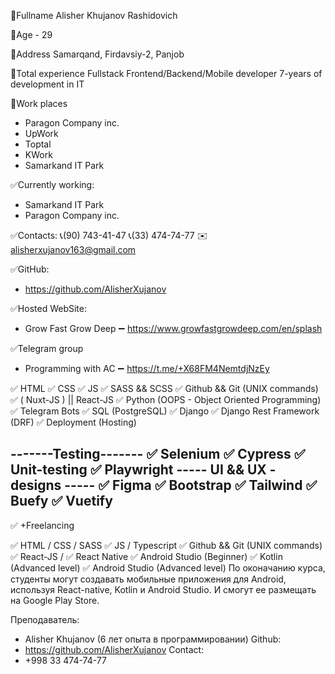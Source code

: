 🔘Fullname
Alisher Khujanov Rashidovich

🔘Age - 29

🔘Address
Samarqand, Firdavsiy-2, Panjob

🔘Total experience
Fullstack Frontend/Backend/Mobile developer
7-years of development in IT

🔘Work places
- Paragon Company inc.
- UpWork
- Toptal
- KWork
- Samarkand IT Park

✅Currently working:
- Samarkand IT Park
- Paragon Company inc.

✅Contacts:
  📞(90) 743-41-47
  📞(33) 474-74-77
  ✉️alisherxujanov163@gmail.com

✅GitHub:
- https://github.com/AlisherXujanov

✅Hosted WebSite:
- Grow Fast Grow Deep  ➖ https://www.growfastgrowdeep.com/en/splash

✅Telegram group
- Programming with AC  ➖  https://t.me/+X68FM4NemtdjNzEy


<!-- ============================================== -->
<!-- ============================================== -->
<!-- ============================================== -->
✅ HTML 
✅ CSS 
✅ JS 
✅ SASS && SCSS
✅ Github && Git (UNIX commands)
✅ ( Nuxt-JS ) || React-JS
✅ Python (OOPS - Object Oriented Programming)
✅ Telegram Bots
✅ SQL (PostgreSQL) 
✅ Django
✅ Django Rest Framework (DRF)
✅ Deployment (Hosting)

-------Testing-------
    ✅ Selenium
    ✅ Cypress
    ✅ Unit-testing 
    ✅ Playwright
----- UI && UX  - designs ----- 
    ✅ Figma
    ✅ Bootstrap
    ✅ Tailwind
    ✅ Buefy
    ✅ Vuetify
-------------------
✅ +Freelancing




✅ HTML / CSS / SASS 
✅ JS / Typescript
✅ Github && Git (UNIX commands)
✅ React-JS  /  ✅ React Native
✅ Android Studio (Beginner)
✅ Kotlin (Advanced level)
✅ Android Studio (Advanced level)
По оконачанию курса, студенты могут создавать мобильные приложения для Android, 
используя React-native, Kotlin и Android Studio. 
И смогут ее размещать на Google Play Store.

Преподаватель:
- Alisher Khujanov (6 лет опыта в программировании)
Github:
- https://github.com/AlisherXujanov
Сontact:
- +998 33 474-74-77
